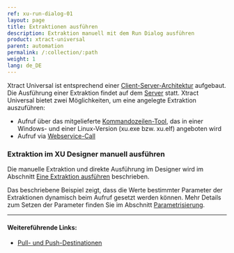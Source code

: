 ```yaml
---
ref: xu-run-dialog-01
layout: page
title: Extraktionen ausführen
description: Extraktion manuell mit dem Run Dialog ausführen
product: xtract-universal
parent: automation
permalink: /:collection/:path
weight: 1
lang: de_DE
---
```


Xtract Universal ist entsprechend einer [Client-Server-Architektur](./einfuehrung) aufgebaut. 
Die Ausführung einer Extraktion findet auf dem [Server](./server) statt. Xtract Universal bietet zwei Möglichkeiten, um eine angelegte Extraktion auszuführen:
- Aufruf über das mitgelieferte [Kommandozeilen-Tool](./call-via-commandline), das in einer Windows- und einer Linux-Version (xu.exe bzw. xu.elf) angeboten wird  
- Aufruf via [Webservice-Call](./call-via-webservice) 

### Extraktion im XU Designer manuell ausführen 
Die manuelle Extraktion und direkte Ausführung im Designer wird im Abschnitt [Eine Extraktion ausführen](./erste-schritte/eine-extraktion-ausfuehren) beschrieben.

Das beschriebene Beispiel zeigt, dass die Werte bestimmter Parameter der Extraktionen dynamisch beim Aufruf gesetzt werden können. Mehr Details zum Setzen der Parameter finden Sie im Abschnitt [Parametrisierung](./xu-parameter).

<!---
Offene Frage und Vorschläge von YW:
- Ich fände einen Verlgeich, Vor-/Nachteile zwischen Anstarten der Extraktion via xu.exe vs. http-Webservice sehr hilfreich
- Frage: Was passiert, wenn man dieselbe Extraktione mehrfach anstartet?
- Wieviele Extraktionen können gleichzeitig ausgeführt werden?
-->
*********
#### Weitereführende Links:
- [Pull- und Push-Destinationen ](./xu-destinationen#pull--und-push-destinationen)